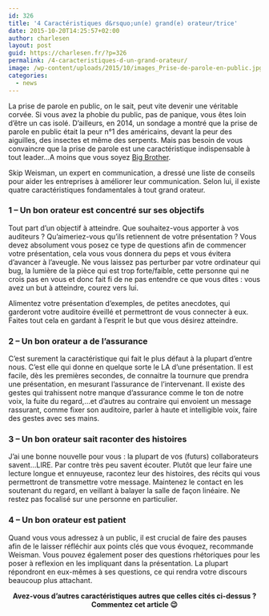 ```yaml
---
id: 326
title: '4 Caractéristiques d&rsquo;un(e) grand(e) orateur/trice'
date: 2015-10-20T14:25:57+02:00
author: charlesen
layout: post
guid: https://charlesen.fr/?p=326
permalink: /4-caracteristiques-d-un-grand-orateur/
image: /wp-content/uploads/2015/10/images_Prise-de-parole-en-public.jpg
categories:
  - news
---
```

La prise de parole en public, on le sait, peut vite devenir une véritable corvée. Si vous avez la phobie du public, pas de panique, vous êtes loin d&rsquo;être un cas isolé. D&rsquo;ailleurs, en 2014, un sondage a montré que la prise de parole en public était la peur n°1 des américains, devant la peur des aiguilles, des insectes et même des serpents. Mais pas besoin de vous convaincre que la prise de parole est une caractéristique indispensable à tout leader&#8230;A moins que vous soyez [Big Brother](http://www.amazon.fr/gp/product/207036822X/ref=as_li_tl?ie=UTF8&camp=1642&creative=19458&creativeASIN=207036822X&linkCode=as2&tag=charlehomepa-21).

Skip Weisman, un expert en communication, a dressé une liste de conseils pour aider les entreprises à améliorer leur communication. Selon lui, il existe quatre caractéristiques fondamentales à tout grand orateur.

### 1 &#8211; Un bon orateur est concentré sur ses objectifs

Tout part d&rsquo;un objectif à atteindre. Que souhaitez-vous apporter à vos auditeurs ? Qu&rsquo;aimeriez-vous qu&rsquo;ils retiennent de votre présentation ? Vous devez absolument vous posez ce type de questions afin de commencer votre présentation, cela vous vous donnera du peps et vous évitera d&rsquo;avancer à l&rsquo;aveugle. Ne vous laissez pas perturber par votre ordinateur qui bug, la lumière de la pièce qui est trop forte/faible, cette personne qui ne crois pas en vous et donc fait fi de ne pas entendre ce que vous dites : vous avez un but à atteindre, courez vers lui.

Alimentez votre présentation d&rsquo;exemples, de petites anecdotes, qui garderont votre auditoire éveillé et permettront de vous connecter à eux. Faites tout cela en gardant à l&rsquo;esprit le but que vous désirez atteindre.

### 2 &#8211; Un bon orateur a de l&rsquo;assurance

C&rsquo;est surement la caractéristique qui fait le plus défaut à la plupart d&rsquo;entre nous. C&rsquo;est elle qui donne en quelque sorte le LA d&rsquo;une présentation. Il est facile, dès les premières secondes, de connaitre la tournure que prendra une présentation, en mesurant l&rsquo;assurance de l&rsquo;intervenant. Il existe des gestes qui trahissent notre manque d&rsquo;assurance comme le ton de notre voix, la fuite du regard,&#8230;et d&rsquo;autres au contraire qui envoient un message rassurant, comme fixer son auditoire, parler à haute et intelligible voix, faire des gestes avec ses mains.

### 3 &#8211; Un bon orateur sait raconter des histoires

J&rsquo;ai une bonne nouvelle pour vous : la plupart de vos (futurs) collaborateurs savent&#8230;LIRE. Par contre très peu savent écouter. Plutôt que leur faire une lecture longue et ennuyeuse, racontez leur des histoires, des récits qui vous permettront de transmettre votre message. Maintenez le contact en les soutenant du regard, en veillant à balayer la salle de façon linéaire. Ne restez pas focalisé sur une personne en particulier.

### 4 &#8211; Un bon orateur est patient

Quand vous vous adressez à un public, il est crucial de faire des pauses afin de le laisser réfléchir aux points clés que vous évoquez, recommande Weisman. Vous pouvez également poser des questions rhétoriques pour les poser à reflexion en les impliquant dans la présentation. La plupart répondront en eux-mêmes à ses questions, ce qui rendra votre discours beaucoup plus attachant.

<p style="text-align: center;">
  <strong>Avez-vous d&rsquo;autres caractéristiques autres que celles cités ci-dessus ? Commentez cet article 😉</strong>
</p>